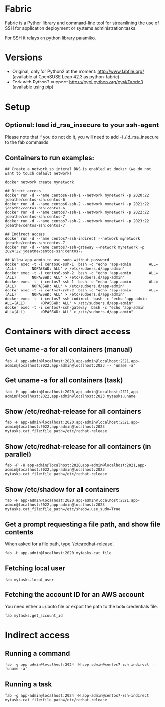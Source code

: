 # Fabric

Fabric is a Python library and command-line tool for streamlining the use of SSH for application deployment or systems administration tasks.

For SSH it relays on python library paramiko.

# Versions
* Original, only for Python2 at the moment: http://www.fabfile.org/ (available at OpenSUSE Leap 42.3 as python-fabric)
* Fork with Python3 support: https://pypi.python.org/pypi/Fabric3 (available using pip)

# Setup

## Optional: load id_rsa_insecure to your ssh-agent

Please note that if you do not do it, you will need to add -i ./id_rsa_insecure to the fab commands

## Containers to run examples:
```
## Create a network so interal DNS is enabled at docker (we do not want to touch default network)

docker network create mynetwork

## Direct access
docker run -d --name centos6-ssh-1 --network mynetwork -p 2020:22 jdeathe/centos-ssh:centos-6
docker run -d --name centos6-ssh-2 --network mynetwork -p 2021:22 jdeathe/centos-ssh:centos-6
docker run -d --name centos7-ssh-1 --network mynetwork -p 2022:22 jdeathe/centos-ssh:centos-7
docker run -d --name centos7-ssh-2 --network mynetwork -p 2023:22 jdeathe/centos-ssh:centos-7

## Indirect access
docker run -d --name centos7-ssh-indirect --network mynetwork jdeathe/centos-ssh:centos-7
docker run -d --name centos7-ssh-gateway --network mynetwork -p 2024:22 jdeathe/centos-ssh:centos-7

## Allow app-admin to use sudo without password
docker exec -t -i centos6-ssh-1  bash -c "echo 'app-admin        ALL=(ALL)       NOPASSWD: ALL' > /etc/sudoers.d/app-admin"
docker exec -t -i centos6-ssh-2  bash -c "echo 'app-admin        ALL=(ALL)       NOPASSWD: ALL' > /etc/sudoers.d/app-admin"
docker exec -t -i centos7-ssh-1  bash -c "echo 'app-admin        ALL=(ALL)       NOPASSWD: ALL' > /etc/sudoers.d/app-admin"
docker exec -t -i centos7-ssh-2  bash -c "echo 'app-admin        ALL=(ALL)       NOPASSWD: ALL' > /etc/sudoers.d/app-admin"
docker exec -t -i centos7-ssh-indirect  bash -c "echo 'app-admin        ALL=(ALL)       NOPASSWD: ALL' > /etc/sudoers.d/app-admin"
docker exec -t -i centos7-ssh-gateway  bash -c "echo 'app-admin        ALL=(ALL)       NOPASSWD: ALL' > /etc/sudoers.d/app-admin"
```

# Containers with direct access

## Get uname -a for all containers (manual)
```
fab -H app-admin@localhost:2020,app-admin@localhost:2021,app-admin@localhost:2022,app-admin@localhost:2023 -- 'uname -a'
```

## Get uname -a for all containers (task)
```
fab -H app-admin@localhost:2020,app-admin@localhost:2021,app-admin@localhost:2022,app-admin@localhost:2023 mytasks.uname
```

## Show /etc/redhat-release for all containers
```
fab -H app-admin@localhost:2020,app-admin@localhost:2021,app-admin@localhost:2022,app-admin@localhost:2023 mytasks.cat_file:file_path=/etc/redhat-release
```

## Show /etc/redhat-release for all containers (in parallel)
```
fab -P -H app-admin@localhost:2020,app-admin@localhost:2021,app-admin@localhost:2022,app-admin@localhost:2023 mytasks.cat_file:file_path=/etc/redhat-release
```

## Show /etc/shadow for all containers

```
fab -H app-admin@localhost:2020,app-admin@localhost:2021,app-admin@localhost:2022,app-admin@localhost:2023 mytasks.cat_file:file_path=/etc/shadow,use_sudo=True
```

## Get a prompt requesting a file path, and show file contents

When asked for a file path, type '/etc/redhat-release'.

```
fab -H app-admin@localhost:2020 mytasks.cat_file
```



## Fetching local user
```
fab mytasks.local_user

```

## Fetching the account ID for an AWS account

You need either a ~/.boto file or export the path to the boto credentials file.
```
fab mytasks.get_account_id
```

# Indirect access

## Running a command
```
fab -g app-admin@localhost:2024 -H app-admin@centos7-ssh-indirect -- 'uname -a'
```

## Running a task
```
fab -g app-admin@localhost:2024 -H app-admin@centos7-ssh-indirect mytasks.cat_file:file_path=/etc/redhat-release
```
